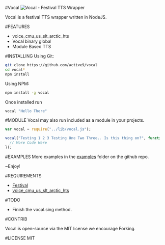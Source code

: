#Vocal
![Vocal - Festival TTS Wrapper](https://raw.githubusercontent.com/active9/vocal/master/vocal.png)

Vocal is a festival TTS wrapper written in NodeJS.

#FEATURES
 - voice_cmu_us_slt_arctic_hts
 - Vocal binary global
 - Module Based TTS

#INSTALLING
Using Git:
```bash
git clone https://github.com/active9/vocal
cd vocal*
npm install
```

Using NPM:
```bash
npm install -g vocal
```
Once installed run

```bash
vocal "Hello There"
```

#MODULE
Vocal may also run included as a module in your projects.
```js
var vocal = require("../lib/vocal.js");

vocal("Testing 1 2 3 Testing One Two Three.. Is this thing on?", function() {
  // More Code Here
});
```

#EXAMPLES
More examples in the [examples](https://github.com/active9/vocal/tree/master/examples) folder on the github repo.

~Enjoy!

#REQUIREMENTS
- [Festival](http://www.cstr.ed.ac.uk/projects/festival/)
- [voice_cmu_us_slt_arctic_hts](http://homepages.inf.ed.ac.uk/jyamagis/misc/Practice_of_Festival_speech_synthesizer.html)

#TODO
- Finish the vocal.sing method.

#CONTRIB

Vocal is open-source via the MIT license we encourage Forking.

#LICENSE
MIT


